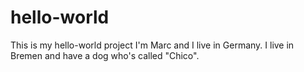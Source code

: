 # hello-world
This is my hello-world project
I'm Marc and I live in Germany.
I live in Bremen and have a dog who's called "Chico".
